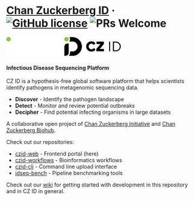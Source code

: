 # [Chan Zuckerberg ID](https://czid.org/) &middot; [![GitHub license](https://img.shields.io/badge/license-MIT-brightgreen.svg)](https://github.com/chanzuckerberg/czid-web/blob/master/LICENSE) ![PRs Welcome](https://img.shields.io/badge/PRs-welcome-brightgreen.svg)

<img src="app/assets/images/CZID_Logo_White.png#gh-dark-mode-only" width="150" height="50" />
<img src="app/assets/images/CZID_Logo_Black.png#gh-light-mode-only" width="150" height="50" />

#### Infectious Disease Sequencing Platform
CZ ID is a hypothesis-free global software platform that helps scientists identify pathogens in metagenomic sequencing data.

- **Discover** - Identify the pathogen landscape
- **Detect** - Monitor and review potential outbreaks
- **Decipher** - Find potential infecting organisms in large datasets

A collaborative open project of [Chan Zuckerberg Initiative](https://www.chanzuckerberg.com/) and [Chan Zuckerberg Biohub](https://czbiohub.org).

Check out our repositories:
- [czid-web](https://github.com/chanzuckerberg/czid-web) - Frontend portal (here)
- [czid-workflows](https://github.com/chanzuckerberg/czid-workflows) - Bioinformatics workflows
- [czid-cli](https://github.com/chanzuckerberg/czid-cli) - Command line upload interface
- [idseq-bench](https://github.com/chanzuckerberg/idseq-bench) - Pipeline benchmarking tools

Check out our [wiki](https://github.com/chanzuckerberg/czid-web/wiki) for getting started with development in this repository and in CZ ID in general.
